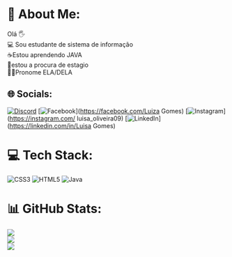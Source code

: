 # 💫 About Me:
Olá 🖐<br>💻 Sou estudante de  sistema de informação <br>☕Estou aprendendo JAVA <br>🧐estou a procura de estagio<br>👩🏽Pronome ELA/DELA


## 🌐 Socials:
[![Discord](https://img.shields.io/badge/Discord-%237289DA.svg?logo=discord&logoColor=white)](https://discord.gg/_luisaoliveira) [![Facebook](https://img.shields.io/badge/Facebook-%231877F2.svg?logo=Facebook&logoColor=white)](https://facebook.com/Luiza Gomes) [![Instagram](https://img.shields.io/badge/Instagram-%23E4405F.svg?logo=Instagram&logoColor=white)](https://instagram.com/ luisa_oliveira09) [![LinkedIn](https://img.shields.io/badge/LinkedIn-%230077B5.svg?logo=linkedin&logoColor=white)](https://linkedin.com/in/Luisa Gomes) 

# 💻 Tech Stack:
![CSS3](https://img.shields.io/badge/css3-%231572B6.svg?style=plastic&logo=css3&logoColor=white) ![HTML5](https://img.shields.io/badge/html5-%23E34F26.svg?style=plastic&logo=html5&logoColor=white) ![Java](https://img.shields.io/badge/java-%23ED8B00.svg?style=plastic&logo=java&logoColor=white)
# 📊 GitHub Stats:
![](https://github-readme-stats.vercel.app/api?username=luisa-gso&theme=dracula&hide_border=false&include_all_commits=false&count_private=false)<br/>
![](https://github-readme-streak-stats.herokuapp.com/?user=luisa-gso&theme=dracula&hide_border=false)<br/>
![](https://github-readme-stats.vercel.app/api/top-langs/?username=luisa-gso&theme=dracula&hide_border=false&include_all_commits=false&count_private=false&layout=compact)

<!-- Proudly created with GPRM ( https://gprm.itsvg.in ) -->